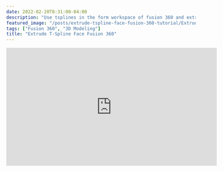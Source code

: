 ```yaml
---
date: 2022-02-20T8:31:00-04:00
description: "Use tsplines in the form workspace of fusion 360 and extrude faces"
featured_image: "/posts/extrude-tspline-face-fusion-360-tutorial/Extrude t spline face title.jpg"
tags: ["Fusion 360", "3D Modeling"]
title: "Extrude T-Spline Face Fusion 360"
---
```


<div class="iframe-16-9-container">
<iframe class="youTubeIframe" width="560" height="315" src="https://www.youtube.com/embed/3YS1EX0rT0Y?rel=0" title="YouTube video player" frameborder="0" allow="accelerometer; autoplay; clipboard-write; encrypted-media; gyroscope; picture-in-picture; web-share" allowfullscreen></iframe>
</div>
